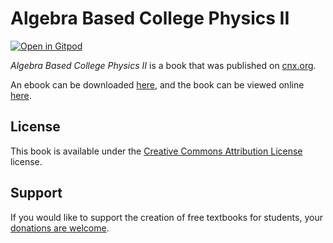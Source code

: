 # Algebra Based College Physics II

[![Open in Gitpod](https://gitpod.io/button/open-in-gitpod.svg)](https://gitpod.io/from-referrer/)

_Algebra Based College Physics II_ is a book that was published on [cnx.org](https://cnx.org/).

An ebook can be downloaded [here](https://github.com/cnx-user-books/cnxbook-algebra-based-college-physics-ii/releases/latest), and the book can be viewed online [here](https://github.com/cnx-user-books/cnxbook-algebra-based-college-physics-ii/releases/latest).

## License
This book is available under the [Creative Commons Attribution License](./LICENSE) license.

## Support
If you would like to support the creation of free textbooks for students, your [donations are welcome](https://riceconnect.rice.edu/donation/support-openstax-banner).
